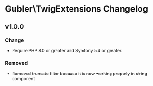 # Gubler\TwigExtensions Changelog

## v1.0.0

### Change

- Require PHP 8.0 or greater and Symfony 5.4 or greater.

### Removed

- Removed truncate filter because it is now working properly in string component
